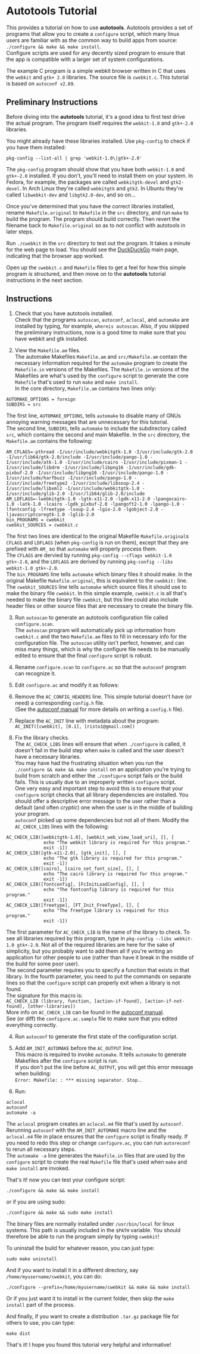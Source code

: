 Autotools Tutorial
==================

This provides a tutorial on how to use **autotools**. Autotools provides a set of programs that allow you to create a ``configure`` script, which many linux users are familiar with as the common way to build apps from source: ``./configure && make && make install``.  
Configure scripts are used for any decently sized program to ensure that the app is compatible with a larger set of system configurations.

The example C program is a simple webkit browser written in C that uses the ``webkit`` and ``gtk+ 2.0`` libraries. The source file is ``cwebkit.c``. This tutorial is based on ``autoconf v2.69``.



Preliminary Instructions
------------------------

Before diving into the **autotools** tutorial, it's a good idea to first test drive the actual program. The program itself requires the ``webkit-1.0`` and ``gtk+-2.0`` libraries. 

You might already have these libraries installed. Use ``pkg-config`` to check if you have them installed:

```
pkg-config --list-all | grep 'webkit-1.0\|gtk+-2.0'
```

The ``pkg-config`` program should show that you have both ``webkit-1.0`` and ``gtk+-2.0`` installed. If you don't, you'll need to install them on your system. In Fedora, for example, the packages are called ``webkitgtk-devel`` and ``gtk2-devel``. In Arch Linux they're called ``webkitgtk`` and ``gtk2``. In Ubuntu they're called ``libwebkit-dev`` and ``libgtk2.0-dev``, and so on...

Once you've determined that you have the correct libraries installed, rename ``Makefile.original`` to ``Makefile`` in the ``src`` directory, and run ``make`` to build the program. The program should build correctly. Then revert the filename back to ``Makefile.original`` so as to not conflict with autotools in later steps.

Run ``./cwebkit`` in the ``src`` directory to test out the program. It takes a minute for the web page to load. You should see the [DuckDuckGo](http://www.duckduckgo.com) main page, indicating that the browser app worked.

Open up the ``cwebkit.c`` and ``Makefile`` files to get a feel for how this simple program is structured, and then move on to the **autotools** tutorial instructions in the next section.


Instructions
------------

1. Check that you have autotools installed.  
Check that the programs ``autoscan``, ``autoconf``, ``aclocal``, and ``automake`` are installed by typing, for example, ``whereis autoscan``. 
Also, if you skipped the preliminary instructions, now is a good time to make sure that you have webkit and gtk installed.

2. View the ``Makefile.am`` files.  
The automake Makefiles ``Makefile.am`` and ``src/Makefile.am`` contain the necessary information required for the ``automake`` program to create the ``Makefile.in`` versions of the Makefiles. The ``Makefile.in`` versions of the Makefiles are what's used by the ``configure`` script to generate the core ``Makefile`` that's used to run ``make`` and ``make install``.  
In the core directory, ``Makefile.am`` contains two lines only:
```
AUTOMAKE_OPTIONS = foreign
SUBDIRS = src
```
The first line, ``AUTOMAKE_OPTIONS``, tells ``automake`` to disable many of GNUs annoying warning messages that are unnecessary for this tutorial.  
The second line, ``SUBDIRS``, tells ``automake`` to include the subdirectory called ``src``, which contains the second and main Makefile.
In the ``src`` directory, the ``Makefile.am`` contains the following:  
```
AM_CFLAGS=-pthread -I/usr/include/webkitgtk-1.0 -I/usr/include/gtk-2.0 -I/usr/lib64/gtk-2.0/include -I/usr/include/pango-1.0 -I/usr/include/atk-1.0 -I/usr/include/cairo -I/usr/include/pixman-1 -I/usr/include/libdrm -I/usr/include/libpng16 -I/usr/include/gdk-pixbuf-2.0 -I/usr/include/libpng16 -I/usr/include/pango-1.0 -I/usr/include/harfbuzz -I/usr/include/pango-1.0 -I/usr/include/freetype2 -I/usr/include/libsoup-2.4 -I/usr/include/libxml2 -I/usr/include/webkitgtk-1.0 -I/usr/include/glib-2.0 -I/usr/lib64/glib-2.0/include
AM_LDFLAGS=-lwebkitgtk-1.0 -lgtk-x11-2.0 -lgdk-x11-2.0 -lpangocairo-1.0 -latk-1.0 -lcairo -lgdk_pixbuf-2.0 -lpangoft2-1.0 -lpango-1.0 -lfontconfig -lfreetype -lsoup-2.4 -lgio-2.0 -lgobject-2.0 -ljavascriptcoregtk-1.0 -lglib-2.0
bin_PROGRAMS = cwebkit
cwebkit_SOURCES = cwebkit.c
```
The first two lines are identical to the original Makefile ``Makefile.original``s ``CFLAGS`` and ``LDFLAGS`` (when ``pkg-config`` is run on them), except that they are prefixed with ``AM_`` so that ``automake`` will properly process them.  
The ``CFLAGS`` are dervied by running ``pkg-config --cflags webkit-1.0 gtk+-2.0``, and the ``LDFLAGS`` are derived by running ``pkg-config --libs webkit-1.0 gtk+-2.0``.  
The ``bin_PROGRAMS`` line tells ``automake`` which binary files it should make. In the original Makefile ``Makefile.original``, this is equivalent to the ``cwebkit:`` line.  
The ``cwebkit_SOURCES`` line tells ``automake`` which source files it should use to make the binary file ``cwebkit``. In this simple example, ``cwebkit.c`` is all that's needed to make the binary file ``cwebkit``, but this line could also include header files or other source files that are necessary to create the binary file.

3. Run ``autoscan`` to generate an autotools configuration file called ``configure.scan``.  
The ``autoscan`` program will automatically pick up information from ``cwebkit.c`` and the two ``Makefile.am`` files to fill in necessary info for the configuration file. The ``autoscan`` utility isn't perfect, however, and can miss many things, which is why the configure file needs to be manually edited to ensure that the final ``configure`` script is robust.

4. Rename ``configure.scan`` to ``configure.ac`` so that the ``autoconf`` program can recognize it.

5. Edit ``configure.ac`` and modify it as follows:  
  1. Remove the ``AC_CONFIG_HEADERS`` line. This simple tutorial doesn't have (or need) a corresponding ``config.h`` file.  
  (See the [autoconf manual](https://www.gnu.org/software/autoconf/manual/autoconf-2.65/html_node/Configuration-Headers.html) for more details on writing a ``config.h`` file).

  2. Replace the ``AC_INIT`` line with metadata about the program:  
  ``AC_INIT([cwebkit], [0.1], [risto1@gmail.com])``
  
  3. Fix the library checks.  
  The ``AC_CHECK_LIBS`` lines will ensure that when ``./configure`` is called, it doesn't fail in the build step when ``make`` is called and the user doesn't have a necessary libraries.  
  You may have had the frustrating situation when you run the ``./configure && make && make install`` on an application you're trying to build from scratch and either the ``./configure`` script fails or the build fails. This is usually due to an improperly written ``configure`` script.  
  One very easy and important step to avoid this is to ensure that your ``configure`` script checks that all library dependencies are installed. You should offer a descriptive error message to the user rather than a default (and often *cryptic*) one when the user is in the middle of building your program.  
  ``autoconf`` picked up some dependencies but not all of them. Modify the ``AC_CHECK_LIBS`` lines with the following:
```
AC_CHECK_LIB([webkitgtk-1.0], [webkit_web_view_load_uri], [], [
              echo "The webkit library is required for this program."
              exit -1])
AC_CHECK_LIB([gtk-x11-2.0], [gtk_init], [], [
              echo "The gtk library is required for this program."
              exit -1])
AC_CHECK_LIB([cairo], [cairo_set_font_size], [], [
              echo "The cairo library is required for this program."
              exit -1])
AC_CHECK_LIB([fontconfig], [FcInitLoadConfig], [], [
              echo "The fontconfig library is required for this program."
              exit -1])
AC_CHECK_LIB([freetype], [FT_Init_FreeType], [], [
              echo "The freetype library is required for this program."
              exit -1])
```
The first parameter for ``AC_CHECK_LIB`` is the name of the library to check. To see all libraries required by this program, type in ``pkg-config --libs webkit-1.0 gtk+-2.0``. Not all of the required libraries are here for the sake of simplicity, but you probably want to add them all if you're writing an application for other people to use (rather than have it break in the middle of the build for some poor user).  
The second parameter requires you to specify a function that exists in that library. In the fourth parameter, you need to put the commands on separate lines so that the ``configure`` script can properly exit when a library is not found.  
The signature for this macro is:  
``AC_CHECK_LIB (library, function, [action-if-found], [action-if-not-found], [other-libraries])``  
More info on ``AC_CHECK_LIB`` can be found in the [autoconf manual](http://www.gnu.org/savannah-checkouts/gnu/autoconf/manual/autoconf-2.69/html_node/Libraries.html).  
See (or diff) the ``configure.ac.sample`` file to make sure that you edited everything correctly.

4. Run ``autoconf`` to generate the first state of the configuration script.

5. Add ``AM_INIT_AUTOMAKE`` before the ``AC_OUTPUT`` line.  
This macro is required to invoke ``automake``. It tells ``automake`` to generate Makefiles after the ``configure`` script is run.  
If you don't put the line before ``AC_OUTPUT``, you will get this error message when building:  
``Error: Makefile: : *** missing separator. Stop.``.

6. Run:  
```
aclocal
autoconf
automake -a
```
The ``aclocal`` program creates an ``aclocal.m4`` file that's used by ``autoconf``.  
Rerunning ``autoconf`` with the ``AM_INIT_AUTOMAKE`` macro line and the ``aclocal.m4`` file in place ensures that the ``configure`` script is finally ready. If you need to redo this step or change ``configure.ac``, you can run ``autoreconf`` to rerun all necessary steps.  
The ``automake -a`` line generates the ``Makefile.in`` files that are used by the ``configure`` script to create the real ``Makefile`` file that's used when ``make`` and ``make install`` are invoked. 


That's it! now you can test your configure script:  
```
./configure && make && make install
```
or if you are using sudo:
```
./configure && make && sudo make install
```

The binary files are normally installed under ``/usr/bin/local`` for linux systems. This path is usually included in the ``$PATH`` variable. You should therefore be able to run the program simply by typing ``cwebkit``!

To uninstall the build for whatever reason, you can just type:
```
sudo make uninstall
```

And if you want to install it in a different directory, say ``/home/myusername/cwebkit``, you can do:
```
./configure --prefix=/home/myusername/cwebkit && make && make install
```

Or if you just want it to install in the current folder, then skip the ``make install`` part of the process.

And finally, if you want to create a distribution ``.tar.gz`` package file for others to use, you can type:
```
make dist
```

That's it! I hope you found this tutorial very helpful and informative!